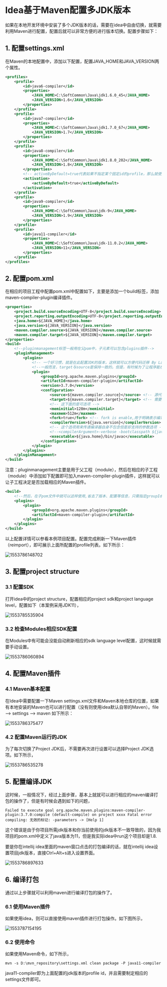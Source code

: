 # Idea基于Maven配置多JDK版本

如果在本地开发环境中安装了多个JDK版本的话，需要在idea中自由切换，就需要利用Maven进行配置，配置后就可以非常方便的进行版本切换。配置步骤如下：

## 1. 配置settings.xml

在Maven的本地配置中，添加以下配置，配置JAVA_HOME和JAVA_VERSION两个属性。

```xml
<profiles>
    <profile>
        <id>java6-compiler</id>
        <properties>
            <JAVA_HOME>C:\SoftCommon\Java\jdk1.6.0_45</JAVA_HOME>
            <JAVA_VERSION>1.6</JAVA_VERSION>
        </properties>
    </profile>
    <profile>
        <id>java7-compiler</id>
        <properties>
            <JAVA_HOME>C:\SoftCommon\Java\jdk1.7.0_67</JAVA_HOME>
            <JAVA_VERSION>1.7</JAVA_VERSION>
        </properties>
    </profile>
    <profile>
        <id>java8-compiler</id>
        <properties>
            <JAVA_HOME>C:\SoftCommon\Java\jdk1.8.0_202</JAVA_HOME>
            <JAVA_VERSION>1.8</JAVA_VERSION>
        </properties>
        <!-- activeByDefault=true代表如果不指定某个固定id的profile，那么就使用这个环境 -->
        <activation>
            <activeByDefault>true</activeByDefault>
        </activation>
    </profile>
    <profile>
        <id>java9-compiler</id>
        <properties>
            <JAVA_HOME>C:\SoftCommon\Java\jdk-9</JAVA_HOME>
            <JAVA_VERSION>1.9</JAVA_VERSION>
        </properties>
    </profile>
    <profile>
        <id>java11-compiler</id>
        <properties>
            <JAVA_HOME>C:\SoftCommon\Java\jdk-11.0.2</JAVA_HOME>
            <JAVA_VERSION>11</JAVA_VERSION>
        </properties>
    </profile>
</profiles>
```

## 2. 配置pom.xml

在相应的项目工程中配置pom.xml中配置如下，主要是添加一个build标签，添加maven-compiler-plugin编译插件。

```xml
<properties>
    <project.build.sourceEncoding>UTF-8</project.build.sourceEncoding>
    <project.reporting.outputEncoding>UTF-8</project.reporting.outputEncoding>
    <java.home>${JAVA_HOME}</java.home>
    <java.version>${JAVA_VERSION}</java.version>
    <maven.compiler.source>${JAVA_VERSION}</maven.compiler.source>
    <maven.compiler.target>${JAVA_VERSION}</maven.compiler.target>
</properties>
<build>
    <!--pluginmanagement标签一般用在父pom中，子元素可以包含plugins插件-->
    <pluginManagement>
        <plugins>
            <!-- 一个好习惯，就是在此配置JDK的版本，这样就可以方便代码迁移 By Landy 2019.01.04-->
            <!--一般而言，target与source是保持一致的。但是，有时候为了让程序能在其他版本的jdk中运行(对于低版本目标jdk，源代码中需要没有使用低版本jdk中不支持的语法)，会存在target不同于source的情况 。-->
            <plugin>
                <groupId>org.apache.maven.plugins</groupId>
                <artifactId>maven-compiler-plugin</artifactId>
                <version>3.7.0</version>
                <configuration>
                    <source>${maven.compiler.source}</source> <!-- 源代码使用的开发版本 -->
                    <target>${maven.compiler.target}</target> <!-- 需要生成的目标class文件的编译版本 -->
                    <!-- 这下面的是可选项 -->
                    <meminitial>128m</meminitial>
                    <maxmem>512m</maxmem>
                    <fork>true</fork> <!-- fork is enable,用于明确表示编译版本配置的可用 -->
                    <compilerVersion>${java.version}</compilerVersion>
                    <!-- 这个选项用来传递编译器自身不包含但是却支持的参数选项 -->
                    <!--<compilerArgument>-verbose -bootclasspath ${java.home}\lib\rt.jar</compilerArgument>-->
                    <executable>${java.home}/bin/javac</executable>
                </configuration>
            </plugin>
        </plugins>
    </pluginManagement>
</build>
```

注意：pluginmanagement主要是用于父工程（module），然后在相应的子工程（module）中添加如下配置即可加入maven-compiler-plugin插件，这样就可以让子工程决定是否加载相应的Maven插件。

```xml
<build>
    <!--然后，在子pom文件中就可以这样使用,省去了版本、配置等信息，只需指定groupId和artifactId即可。-->
    <plugins>
        <plugin>
            <groupId>org.apache.maven.plugins</groupId>
            <artifactId>maven-compiler-plugin</artifactId>
        </plugin>
    </plugins>
</build>
```

以上配置详情可以参看本例项目配置。配置完成刷新一下Maven插件（reimport），即可展示上面所配置的profile列表。如下所示：

![1553786148702](C:\Users\Landy\AppData\Roaming\Typora\typora-user-images\1553786148702.png)

## 3. 配置project structure

### 3.1 配置SDK

打开idea中的project structure，配置相应的project sdk和project language level，配置如下（本案例采用JDK11），

![1553785535904](C:\Users\Landy\AppData\Roaming\Typora\typora-user-images\1553785535904.png)

### 3.2 检查Modules相应SDK配置

在Modules中有可能会没能自动刷新相应的sdk language level配置，这时候就需要手动设置。

![1553786060894](C:\Users\Landy\AppData\Roaming\Typora\typora-user-images\1553786060894.png)

## 4. 配置Maven插件

### 4.1 Maven基本配置

在Idea中需要配置一下Maven settings.xml文件和Maven本地仓库的位置，如果有本地安装的Maven也可以进行配置（没有则使用idea默认自带的Maven）。file --> settings --> maven 如下所示：

![1553786375477](C:\Users\Landy\AppData\Roaming\Typora\typora-user-images\1553786375477.png)

### 4.2 配置Maven运行的JDK

为了每次切换了Project JDK后，不需要再次进行设置可以选择Project JDK选项。如下所示，

![1553786535278](C:\Users\Landy\AppData\Roaming\Typora\typora-user-images\1553786535278.png)

## 5. 配置编译JDK

这时候，一般情况下，经过上面步骤，基本上就就可以进行相应的maven编译打包的操作了，但是有时候会遇到如下的问题，

```
Failed to execute goal org.apache.maven.plugins:maven-compiler-plugin:3.7.0:compile (default-compile) on project xxxx Fatal error compiling: 无效的标记: -parameters -> [Help 1]
```

这个错误是由于你项目所需jdk版本和你当前使用的jdk版本不一致导致的，因为我项目的pom.xml中定义了java版本为11，但是我实际idea中run这个项目却是1.8.

要是你在intellij idea里面的maven窗口点击的打包编译的话，就在intellij idea设置项目jdk版本，直接Ctrl+Alt+s进入设置界面。

![1553786897633](C:\Users\Landy\AppData\Roaming\Typora\typora-user-images\1553786897633.png)

## 6. 编译打包

通过以上步骤就可以利用maven进行编译打包的操作了。

### 6.1 使用Maven插件

如果使用idea，则可以直接使用maven插件进行打包操作。如下图所示，

![1553787154195](C:\Users\Landy\AppData\Roaming\Typora\typora-user-images\1553787154195.png)

### 6.2 使用命令

如果使用Maven命令，如下所示，

`mvn -s D:\mvn_repository\settings.xml clean package -P java11-compiler`

java11-compiler即为上面配置的jdk版本的profile id，并且需要制定相应的settings文件即可。

